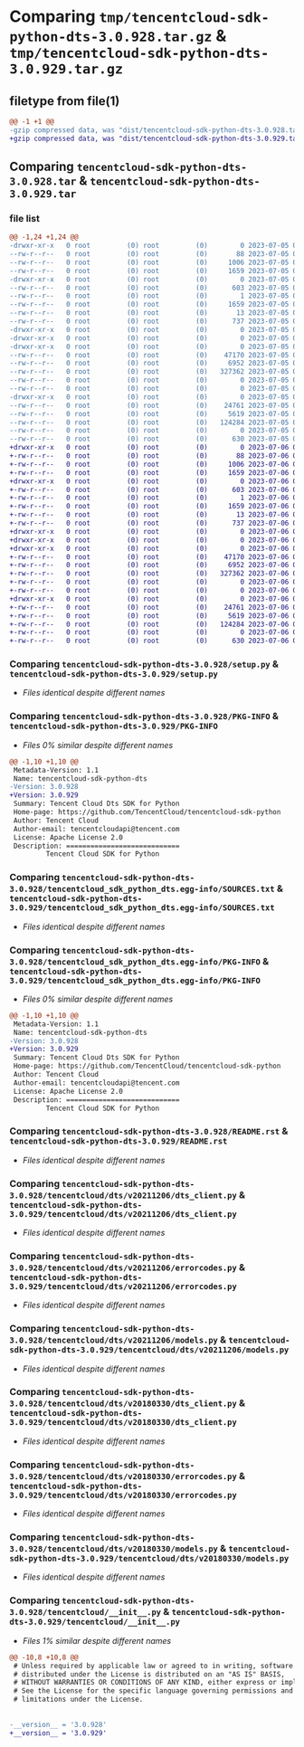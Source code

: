# Comparing `tmp/tencentcloud-sdk-python-dts-3.0.928.tar.gz` & `tmp/tencentcloud-sdk-python-dts-3.0.929.tar.gz`

## filetype from file(1)

```diff
@@ -1 +1 @@
-gzip compressed data, was "dist/tencentcloud-sdk-python-dts-3.0.928.tar", last modified: Wed Jul  5 00:25:01 2023, max compression
+gzip compressed data, was "dist/tencentcloud-sdk-python-dts-3.0.929.tar", last modified: Thu Jul  6 00:25:27 2023, max compression
```

## Comparing `tencentcloud-sdk-python-dts-3.0.928.tar` & `tencentcloud-sdk-python-dts-3.0.929.tar`

### file list

```diff
@@ -1,24 +1,24 @@
-drwxr-xr-x   0 root         (0) root         (0)        0 2023-07-05 00:25:01.000000 tencentcloud-sdk-python-dts-3.0.928/
--rw-r--r--   0 root         (0) root         (0)       88 2023-07-05 00:25:01.000000 tencentcloud-sdk-python-dts-3.0.928/setup.cfg
--rw-r--r--   0 root         (0) root         (0)     1006 2023-07-05 00:25:01.000000 tencentcloud-sdk-python-dts-3.0.928/setup.py
--rw-r--r--   0 root         (0) root         (0)     1659 2023-07-05 00:25:01.000000 tencentcloud-sdk-python-dts-3.0.928/PKG-INFO
-drwxr-xr-x   0 root         (0) root         (0)        0 2023-07-05 00:25:01.000000 tencentcloud-sdk-python-dts-3.0.928/tencentcloud_sdk_python_dts.egg-info/
--rw-r--r--   0 root         (0) root         (0)      603 2023-07-05 00:25:01.000000 tencentcloud-sdk-python-dts-3.0.928/tencentcloud_sdk_python_dts.egg-info/SOURCES.txt
--rw-r--r--   0 root         (0) root         (0)        1 2023-07-05 00:25:01.000000 tencentcloud-sdk-python-dts-3.0.928/tencentcloud_sdk_python_dts.egg-info/dependency_links.txt
--rw-r--r--   0 root         (0) root         (0)     1659 2023-07-05 00:25:01.000000 tencentcloud-sdk-python-dts-3.0.928/tencentcloud_sdk_python_dts.egg-info/PKG-INFO
--rw-r--r--   0 root         (0) root         (0)       13 2023-07-05 00:25:01.000000 tencentcloud-sdk-python-dts-3.0.928/tencentcloud_sdk_python_dts.egg-info/top_level.txt
--rw-r--r--   0 root         (0) root         (0)      737 2023-07-05 00:25:01.000000 tencentcloud-sdk-python-dts-3.0.928/README.rst
-drwxr-xr-x   0 root         (0) root         (0)        0 2023-07-05 00:25:01.000000 tencentcloud-sdk-python-dts-3.0.928/tencentcloud/
-drwxr-xr-x   0 root         (0) root         (0)        0 2023-07-05 00:25:01.000000 tencentcloud-sdk-python-dts-3.0.928/tencentcloud/dts/
-drwxr-xr-x   0 root         (0) root         (0)        0 2023-07-05 00:25:01.000000 tencentcloud-sdk-python-dts-3.0.928/tencentcloud/dts/v20211206/
--rw-r--r--   0 root         (0) root         (0)    47170 2023-07-05 00:25:01.000000 tencentcloud-sdk-python-dts-3.0.928/tencentcloud/dts/v20211206/dts_client.py
--rw-r--r--   0 root         (0) root         (0)     6952 2023-07-05 00:25:01.000000 tencentcloud-sdk-python-dts-3.0.928/tencentcloud/dts/v20211206/errorcodes.py
--rw-r--r--   0 root         (0) root         (0)   327362 2023-07-05 00:25:01.000000 tencentcloud-sdk-python-dts-3.0.928/tencentcloud/dts/v20211206/models.py
--rw-r--r--   0 root         (0) root         (0)        0 2023-07-05 00:25:01.000000 tencentcloud-sdk-python-dts-3.0.928/tencentcloud/dts/v20211206/__init__.py
--rw-r--r--   0 root         (0) root         (0)        0 2023-07-05 00:25:01.000000 tencentcloud-sdk-python-dts-3.0.928/tencentcloud/dts/__init__.py
-drwxr-xr-x   0 root         (0) root         (0)        0 2023-07-05 00:25:01.000000 tencentcloud-sdk-python-dts-3.0.928/tencentcloud/dts/v20180330/
--rw-r--r--   0 root         (0) root         (0)    24761 2023-07-05 00:25:01.000000 tencentcloud-sdk-python-dts-3.0.928/tencentcloud/dts/v20180330/dts_client.py
--rw-r--r--   0 root         (0) root         (0)     5619 2023-07-05 00:25:01.000000 tencentcloud-sdk-python-dts-3.0.928/tencentcloud/dts/v20180330/errorcodes.py
--rw-r--r--   0 root         (0) root         (0)   124284 2023-07-05 00:25:01.000000 tencentcloud-sdk-python-dts-3.0.928/tencentcloud/dts/v20180330/models.py
--rw-r--r--   0 root         (0) root         (0)        0 2023-07-05 00:25:01.000000 tencentcloud-sdk-python-dts-3.0.928/tencentcloud/dts/v20180330/__init__.py
--rw-r--r--   0 root         (0) root         (0)      630 2023-07-05 00:25:01.000000 tencentcloud-sdk-python-dts-3.0.928/tencentcloud/__init__.py
+drwxr-xr-x   0 root         (0) root         (0)        0 2023-07-06 00:25:27.000000 tencentcloud-sdk-python-dts-3.0.929/
+-rw-r--r--   0 root         (0) root         (0)       88 2023-07-06 00:25:27.000000 tencentcloud-sdk-python-dts-3.0.929/setup.cfg
+-rw-r--r--   0 root         (0) root         (0)     1006 2023-07-06 00:25:27.000000 tencentcloud-sdk-python-dts-3.0.929/setup.py
+-rw-r--r--   0 root         (0) root         (0)     1659 2023-07-06 00:25:27.000000 tencentcloud-sdk-python-dts-3.0.929/PKG-INFO
+drwxr-xr-x   0 root         (0) root         (0)        0 2023-07-06 00:25:27.000000 tencentcloud-sdk-python-dts-3.0.929/tencentcloud_sdk_python_dts.egg-info/
+-rw-r--r--   0 root         (0) root         (0)      603 2023-07-06 00:25:27.000000 tencentcloud-sdk-python-dts-3.0.929/tencentcloud_sdk_python_dts.egg-info/SOURCES.txt
+-rw-r--r--   0 root         (0) root         (0)        1 2023-07-06 00:25:27.000000 tencentcloud-sdk-python-dts-3.0.929/tencentcloud_sdk_python_dts.egg-info/dependency_links.txt
+-rw-r--r--   0 root         (0) root         (0)     1659 2023-07-06 00:25:27.000000 tencentcloud-sdk-python-dts-3.0.929/tencentcloud_sdk_python_dts.egg-info/PKG-INFO
+-rw-r--r--   0 root         (0) root         (0)       13 2023-07-06 00:25:27.000000 tencentcloud-sdk-python-dts-3.0.929/tencentcloud_sdk_python_dts.egg-info/top_level.txt
+-rw-r--r--   0 root         (0) root         (0)      737 2023-07-06 00:25:27.000000 tencentcloud-sdk-python-dts-3.0.929/README.rst
+drwxr-xr-x   0 root         (0) root         (0)        0 2023-07-06 00:25:27.000000 tencentcloud-sdk-python-dts-3.0.929/tencentcloud/
+drwxr-xr-x   0 root         (0) root         (0)        0 2023-07-06 00:25:27.000000 tencentcloud-sdk-python-dts-3.0.929/tencentcloud/dts/
+drwxr-xr-x   0 root         (0) root         (0)        0 2023-07-06 00:25:27.000000 tencentcloud-sdk-python-dts-3.0.929/tencentcloud/dts/v20211206/
+-rw-r--r--   0 root         (0) root         (0)    47170 2023-07-06 00:25:27.000000 tencentcloud-sdk-python-dts-3.0.929/tencentcloud/dts/v20211206/dts_client.py
+-rw-r--r--   0 root         (0) root         (0)     6952 2023-07-06 00:25:27.000000 tencentcloud-sdk-python-dts-3.0.929/tencentcloud/dts/v20211206/errorcodes.py
+-rw-r--r--   0 root         (0) root         (0)   327362 2023-07-06 00:25:27.000000 tencentcloud-sdk-python-dts-3.0.929/tencentcloud/dts/v20211206/models.py
+-rw-r--r--   0 root         (0) root         (0)        0 2023-07-06 00:25:27.000000 tencentcloud-sdk-python-dts-3.0.929/tencentcloud/dts/v20211206/__init__.py
+-rw-r--r--   0 root         (0) root         (0)        0 2023-07-06 00:25:27.000000 tencentcloud-sdk-python-dts-3.0.929/tencentcloud/dts/__init__.py
+drwxr-xr-x   0 root         (0) root         (0)        0 2023-07-06 00:25:27.000000 tencentcloud-sdk-python-dts-3.0.929/tencentcloud/dts/v20180330/
+-rw-r--r--   0 root         (0) root         (0)    24761 2023-07-06 00:25:27.000000 tencentcloud-sdk-python-dts-3.0.929/tencentcloud/dts/v20180330/dts_client.py
+-rw-r--r--   0 root         (0) root         (0)     5619 2023-07-06 00:25:27.000000 tencentcloud-sdk-python-dts-3.0.929/tencentcloud/dts/v20180330/errorcodes.py
+-rw-r--r--   0 root         (0) root         (0)   124284 2023-07-06 00:25:27.000000 tencentcloud-sdk-python-dts-3.0.929/tencentcloud/dts/v20180330/models.py
+-rw-r--r--   0 root         (0) root         (0)        0 2023-07-06 00:25:27.000000 tencentcloud-sdk-python-dts-3.0.929/tencentcloud/dts/v20180330/__init__.py
+-rw-r--r--   0 root         (0) root         (0)      630 2023-07-06 00:25:27.000000 tencentcloud-sdk-python-dts-3.0.929/tencentcloud/__init__.py
```

### Comparing `tencentcloud-sdk-python-dts-3.0.928/setup.py` & `tencentcloud-sdk-python-dts-3.0.929/setup.py`

 * *Files identical despite different names*

### Comparing `tencentcloud-sdk-python-dts-3.0.928/PKG-INFO` & `tencentcloud-sdk-python-dts-3.0.929/PKG-INFO`

 * *Files 0% similar despite different names*

```diff
@@ -1,10 +1,10 @@
 Metadata-Version: 1.1
 Name: tencentcloud-sdk-python-dts
-Version: 3.0.928
+Version: 3.0.929
 Summary: Tencent Cloud Dts SDK for Python
 Home-page: https://github.com/TencentCloud/tencentcloud-sdk-python
 Author: Tencent Cloud
 Author-email: tencentcloudapi@tencent.com
 License: Apache License 2.0
 Description: ============================
         Tencent Cloud SDK for Python
```

### Comparing `tencentcloud-sdk-python-dts-3.0.928/tencentcloud_sdk_python_dts.egg-info/SOURCES.txt` & `tencentcloud-sdk-python-dts-3.0.929/tencentcloud_sdk_python_dts.egg-info/SOURCES.txt`

 * *Files identical despite different names*

### Comparing `tencentcloud-sdk-python-dts-3.0.928/tencentcloud_sdk_python_dts.egg-info/PKG-INFO` & `tencentcloud-sdk-python-dts-3.0.929/tencentcloud_sdk_python_dts.egg-info/PKG-INFO`

 * *Files 0% similar despite different names*

```diff
@@ -1,10 +1,10 @@
 Metadata-Version: 1.1
 Name: tencentcloud-sdk-python-dts
-Version: 3.0.928
+Version: 3.0.929
 Summary: Tencent Cloud Dts SDK for Python
 Home-page: https://github.com/TencentCloud/tencentcloud-sdk-python
 Author: Tencent Cloud
 Author-email: tencentcloudapi@tencent.com
 License: Apache License 2.0
 Description: ============================
         Tencent Cloud SDK for Python
```

### Comparing `tencentcloud-sdk-python-dts-3.0.928/README.rst` & `tencentcloud-sdk-python-dts-3.0.929/README.rst`

 * *Files identical despite different names*

### Comparing `tencentcloud-sdk-python-dts-3.0.928/tencentcloud/dts/v20211206/dts_client.py` & `tencentcloud-sdk-python-dts-3.0.929/tencentcloud/dts/v20211206/dts_client.py`

 * *Files identical despite different names*

### Comparing `tencentcloud-sdk-python-dts-3.0.928/tencentcloud/dts/v20211206/errorcodes.py` & `tencentcloud-sdk-python-dts-3.0.929/tencentcloud/dts/v20211206/errorcodes.py`

 * *Files identical despite different names*

### Comparing `tencentcloud-sdk-python-dts-3.0.928/tencentcloud/dts/v20211206/models.py` & `tencentcloud-sdk-python-dts-3.0.929/tencentcloud/dts/v20211206/models.py`

 * *Files identical despite different names*

### Comparing `tencentcloud-sdk-python-dts-3.0.928/tencentcloud/dts/v20180330/dts_client.py` & `tencentcloud-sdk-python-dts-3.0.929/tencentcloud/dts/v20180330/dts_client.py`

 * *Files identical despite different names*

### Comparing `tencentcloud-sdk-python-dts-3.0.928/tencentcloud/dts/v20180330/errorcodes.py` & `tencentcloud-sdk-python-dts-3.0.929/tencentcloud/dts/v20180330/errorcodes.py`

 * *Files identical despite different names*

### Comparing `tencentcloud-sdk-python-dts-3.0.928/tencentcloud/dts/v20180330/models.py` & `tencentcloud-sdk-python-dts-3.0.929/tencentcloud/dts/v20180330/models.py`

 * *Files identical despite different names*

### Comparing `tencentcloud-sdk-python-dts-3.0.928/tencentcloud/__init__.py` & `tencentcloud-sdk-python-dts-3.0.929/tencentcloud/__init__.py`

 * *Files 1% similar despite different names*

```diff
@@ -10,8 +10,8 @@
 # Unless required by applicable law or agreed to in writing, software
 # distributed under the License is distributed on an "AS IS" BASIS,
 # WITHOUT WARRANTIES OR CONDITIONS OF ANY KIND, either express or implied.
 # See the License for the specific language governing permissions and
 # limitations under the License.
 
 
-__version__ = '3.0.928'
+__version__ = '3.0.929'
```

